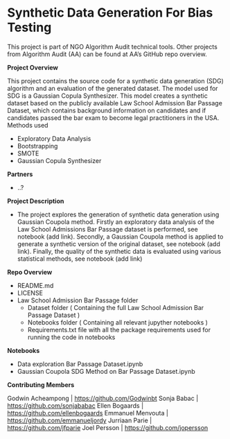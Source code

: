 # Synthetic Data Generation For Bias Testing

This project is part of NGO Algorithm Audit technical tools. Other projects from Algorithm Audit (AA) can be found at AA’s GitHub repo overview.

**Project Overview**

This project contains the source code for a synthetic data generation (SDG) algorithm and an evaluation of the generated dataset. The model used for SDG is a Gaussian Copula Synthesizer. This model creates a synthetic dataset based on the publicly available Law School Admission Bar Passage Dataset, which contains background information on candidates and if candidates passed the bar exam to become legal practitioners in the USA. 
Methods used
-	Exploratory Data Analysis
-	Bootstrapping
-	SMOTE
-	Gaussian Copula Synthesizer

**Partners**
-	..?

**Project Description**

-	The project explores the generation of synthetic data generation using Gaussian Coupola method. Firstly an exploratory data analysis of the Law School Admissions Bar Passage dataset is performed, see notebook (add link). Secondly, a Gaussian Coupola method is applied to generate a synthetic version of the original dataset, see notebook (add link). Finally, the quality of the synthetic data is evaluated using various statistical methods, see notebook (add link) 


**Repo Overview**
- README.md
- LICENSE
- Law School Admission Bar Passage folder 
  -	Dataset folder ( Containing the full Law School Admission Bar Passage Dataset )
  -	Notebooks folder ( Containing all relevant jupyther notebooks )
  -	Requirements.txt file with all the package requirements used for running the code in notebooks

**Notebooks**
-	Data exploration Bar Passage Dataset.ipynb
-	Gaussian Coupola SDG Method on Bar Passage Dataset.ipynb

**Contributing Members**
  
  Godwin Acheampong | https://github.com/Godwinbt
  Sonja Babac | https://github.com/sonjababac
  Ellen Bogaards | https://github.com/ellenbogaards
  Emmanuel Menvouta | https://github.com/emmanueljordy
  Jurriaan Parie	| https://github.com/jfparie
  Joel Persson | https://github.com/jopersson
